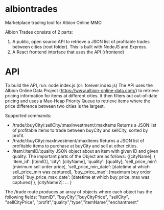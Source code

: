 # albiontrades
Marketplace trading tool for Albion Online MMO

Albion Trades consists of 2 parts:
1) A public, open source API to retrieve a JSON list of profitable trades between cities (root folder). This is built with NodeJS and Express.
2) A React frontend interface that uses the API (/frontend)

# API
To build the API, run: node index.js (or: forever index.js)
The API uses the Albion Online Data Project (https://www.albion-online-data.com/) to retrieve pricing information for items at different cities. It then filters out out-of-date pricing and uses a Max-Heap Priority Queue to retrieve items where the price difference between two cities is the largest.

Supported commands:
- /trade/:buyCity/:sellCity/:maxInvestment/:maxItems
Returns a JSON list of profitable items to trade between buyCity and sellCity, sorted by profit.
- /trade/:buyCity/:maxInvestment/:maxItems
Returns a JSON list of profitable items to purchase at buyCity and sell at other cities.
- /item/:itemID/:quality
JSON object about an item with given ID and given quality. The important parts of the Object are as follows:
{[cityName]: {
    'item_id': [itemID],
    'city': [cityName],
    'quality': [quality],
    'sell_price_min': [minimum sell order price],
    'sell_price_min_date': [datetime at which sell_price_min was captured],
    'buy_price_max': [maximum buy order price]
    'buy_price_max_date': [datetime at which buy_price_max was captured]
},
[cityName2]: ...
}

The /trade route produces an array of objects where each object has the following fields: "itemID", "buyCity","buyCityPrice", "sellCity", "sellCityPrice", "profit","quality","type","itemName","enchantment"